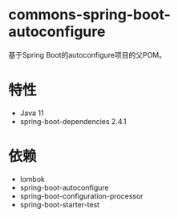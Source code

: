 # commons-spring-boot-autoconfigure
基于Spring Boot的autoconfigure项目的父POM。

# 特性
- Java 11
- spring-boot-dependencies 2.4.1

# 依赖
- lombok
- spring-boot-autoconfigure
- spring-boot-configuration-processor
- spring-boot-starter-test